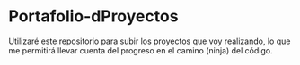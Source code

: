 # Portafolio-dProyectos
Utilizaré este repositorio para subir los proyectos que voy realizando, lo que me permitirá llevar cuenta del progreso en el camino (ninja) del código.
